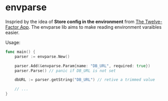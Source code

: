 # envparse

Inspried by the idea of **Store config in the environment** from [The Twelve-Factor App](https://12factor.net/config). The envparse lib aims to make reading environment varaibles easier.

Usage:
``` go
func main() {
    parser := envparse.New()

    parser.Add(&envparse.Param{name: "DB_URL", required: true})
    parser.Parse() // panic if DB_URL is not set

    dbURL := parser.getString("DB_URL") // retive a trimmed value

    // ...
}
```
